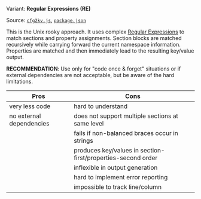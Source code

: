 
Variant: **Regular Expressions (RE)**<br/>

Source: [`cfg2kv.js`](cfg2kv.js), [`package.json`](package.json)

This is the Unix rooky approach. It uses complex [Regular
Expressions](http://en.wikipedia.org/wiki/Regular_expression) to
match sections and property assignments. Section blocks are matched
recursively while carrying forward the current namespace information.
Properties are matched and then immediately lead to the resulting
key/value output.

**RECOMMENDATION**: Use only for "code once &amp; forget" situations or
if external dependencies are not acceptable, but be aware of the hard
limitations.

  Pros                       | Cons
  ---------------------------|-----------------------------------
  very less code             | hard to understand
  no external dependencies   | does not support multiple sections at same level
                             | fails if non-balanced braces occur in strings
                             | produces key/values in section-first/properties-second order
                             | inflexible in output generation
                             | hard to implement error reporting
                             | impossible to track line/column


